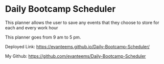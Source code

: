 # Daily Bootcamp Scheduler

This planner allows the user to save any events that they choose to store for each and every work hour 

This planner goes from 9 am to 5 pm. 

Deployed Link: https://evanteems.github.io/Daily-Bootcamp-Scheduler/

My Github: https://github.com/evanteems/Daily-Bootcamp-Scheduler